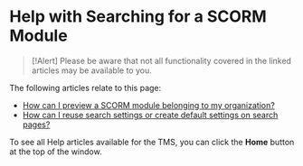 # Help with Searching for a SCORM Module

> [!Alert] Please be aware that not all functionality covered in the linked articles may be available to you.

The following articles relate to this page:

- [How can I preview a SCORM module belonging to my organization?](../tms-administrators/courses-and-activities/start-scorm-module.md)
- [How can I reuse search settings or create default settings on search pages?](../tms-administrators/tms-fundamentals/reuse-search-settings-or-create-default-settings-on-search-pages.md)

To see all Help articles available for the TMS, you can click the **Home** button at the top of the window.
